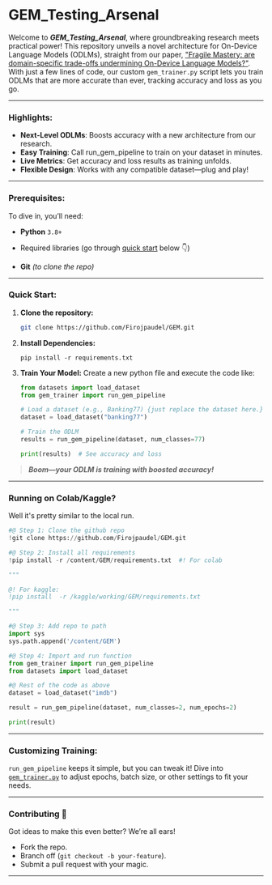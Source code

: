 # GEM_Testing_Arsenal 

Welcome to ***GEM_Testing_Arsenal***, where groundbreaking research meets practical power! This repository unveils a novel architecture for On-Device Language Models (ODLMs), straight from our paper, ["Fragile Mastery: are domain-specific trade-offs undermining On-Device Language Models?"](./link_to_be_insterted). With just a few lines of code, our custom `gem_trainer.py` script lets you train ODLMs that are more accurate than ever, tracking accuracy and loss as you go.

---

### Highlights:
- **Next-Level ODLMs**: Boosts accuracy with a new architecture from our research.
- **Easy Training**: Call run_gem_pipeline to train on your dataset in minutes.
- **Live Metrics**: Get accuracy and loss results as training unfolds.
- **Flexible Design**: Works with any compatible dataset—plug and play!

---
### Prerequisites:
To dive in, you’ll need:
- **Python** `3.8+`

- Required libraries (go through [quick start](#quick-start) below 👇)
    
- **Git** *(to clone the repo)*

---
### Quick Start:

1. **Clone the repository:**
    ```bash
    git clone https://github.com/Firojpaudel/GEM.git
    ```

2. **Install Dependencies:**
    ```pwsh
    pip install -r requirements.txt
    ```

3. **Train Your Model:**
Create a new python file and execute the code like:
    ```python
    from datasets import load_dataset
    from gem_trainer import run_gem_pipeline

    # Load a dataset (e.g., Banking77) {just replace the dataset here.}
    dataset = load_dataset("banking77") 

    # Train the ODLM
    results = run_gem_pipeline(dataset, num_classes=77)

    print(results)  # See accuracy and loss
    ```

> ***Boom—your ODLM is training with boosted accuracy!***

---
### Running on Colab/Kaggle?

Well it's pretty similar to the local run.

```python
#@ Step 1: Clone the github repo 
!git clone https://github.com/Firojpaudel/GEM.git

#@ Step 2: Install all requirements 
!pip install -r /content/GEM/requirements.txt  #! For colab

"""

@! For kaggle:
!pip install  -r /kaggle/working/GEM/requirements.txt

"""

#@ Step 3: Add repo to path
import sys
sys.path.append('/content/GEM')

#@ Step 4: Import and run function
from gem_trainer import run_gem_pipeline
from datasets import load_dataset

#@ Rest of the code as above
dataset = load_dataset("imdb")

result = run_gem_pipeline(dataset, num_classes=2, num_epochs=2)

print(result)
```

---
### Customizing Training:
`run_gem_pipeline` keeps it simple, but you can tweak it! Dive into [`gem_trainer.py`](./gem_trainer.py) to adjust epochs, batch size, or other settings to fit your needs.

---
### Contributing 💓 
Got ideas to make this even better? We’re all ears!
- Fork the repo.
- Branch off (`git checkout -b your-feature`).
- Submit a pull request with your magic.

---